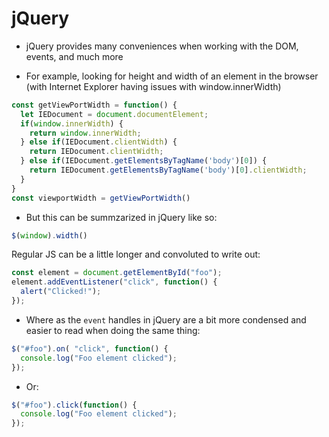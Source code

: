 # jQuery

* jQuery provides many conveniences when working with the DOM, events, and much more

* For example, looking for height and width of an element in the browser (with Internet Explorer having issues with window.innerWidth)

```js
const getViewPortWidth = function() {
  let IEDocument = document.documentElement;
  if(window.innerWidth) {
    return window.innerWidth;
  } else if(IEDocument.clientWidth) {
    return IEDocument.clientWidth;
  } else if(IEDocument.getElementsByTagName('body')[0]) {
    return IEDocument.getElementsByTagName('body')[0].clientWidth;
  }
}
const viewportWidth = getViewPortWidth()
```

* But this can be summzarized in jQuery like so:

```js
$(window).width()
```

Regular JS can be a little longer and convoluted to write out:

```js
const element = document.getElementById("foo");
element.addEventListener("click", function() {
  alert("Clicked!");
});
```

* Where as the `event` handles in jQuery are a bit more condensed and easier to read when doing the same thing:

```js
$("#foo").on( "click", function() {
  console.log("Foo element clicked");
});
```

* Or:

```js
$("#foo").click(function() {
  console.log("Foo element clicked");
});
```